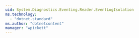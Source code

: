```yaml
---
uid: System.Diagnostics.Eventing.Reader.EventLogIsolation
ms.technology: 
  - "dotnet-standard"
ms.author: "dotnetcontent"
manager: "wpickett"
---
```

